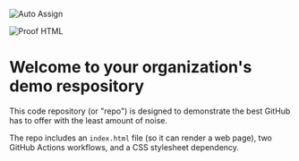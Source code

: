 ![Auto Assign](https://github.com/LimpingPebble/demo-repository/actions/workflows/auto-assign.yml/badge.svg)

![Proof HTML](https://github.com/LimpingPebble/demo-repository/actions/workflows/proof-html.yml/badge.svg)

# Welcome to your organization's demo respository
This code repository (or "repo") is designed to demonstrate the best GitHub has to offer with the least amount of noise.

The repo includes an `index.html` file (so it can render a web page), two GitHub Actions workflows, and a CSS stylesheet dependency.
